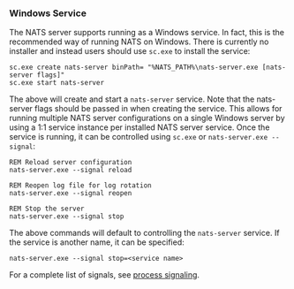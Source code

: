 ### Windows Service

The NATS server supports running as a Windows service. In fact, this is the recommended way of running NATS on Windows. There is currently no installer and instead users should use `sc.exe` to install the service:

```batch
sc.exe create nats-server binPath= "%NATS_PATH%\nats-server.exe [nats-server flags]"
sc.exe start nats-server
```

The above will create and start a `nats-server` service. Note that the nats-server flags should be passed in when creating the service. This allows for running multiple NATS server configurations on a single Windows server by using a 1:1 service instance per installed NATS server service. Once the service is running, it can be controlled using `sc.exe` or `nats-server.exe --signal`:

```batch
REM Reload server configuration
nats-server.exe --signal reload

REM Reopen log file for log rotation
nats-server.exe --signal reopen

REM Stop the server
nats-server.exe --signal stop
```

The above commands will default to controlling the `nats-server` service. If the service is another name, it can be specified:

```batch
nats-server.exe --signal stop=<service name>
```

For a complete list of signals, see [process signaling](/nats_admin/signals.md).